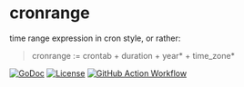 # cronrange

time range expression in cron style, or rather:

> cronrange := crontab + duration + year* + time_zone*

[![GoDoc](https://godoc.org/github.com/1set/cronrange?status.svg)](https://godoc.org/github.com/1set/cronrange)
[![License](https://img.shields.io/github/license/1set/cronrange)](https://github.com/1set/cronrange/blob/master/LICENSE)
[![GitHub Action Workflow](https://github.com/1set/cronrange/workflows/build/badge.svg)](https://github.com/1set/cronrange/actions?workflow=build)
